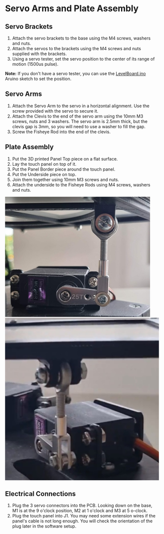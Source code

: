 Servo Arms and Plate Assembly
=============================

Servo Brackets
------------

1. Attach the servo brackets to the base using the M4 screws, washers and nuts.
2. Attach the servos to the brackets using the M4 screws and nuts supplied with the brackets.
3. Using a servo tester, set the servo position to the center of its range of motion (1500us pulse).

**Note:** If you don't have a servo tester, you can use the [LevelBoard.ino](../LevelBoard/LevelBoard.ino) Aruino sketch to set the position.

Servo Arms
----------

1. Attach the Servo Arm to the servo in a horizontal alignment. Use the screw provided with the servo to secure it.
2. Attach the Clevis to the end of the servo arm using the 10mm M3 screws, nuts and 3 washers. The servo arm is 2.5mm thick, but the clevis gap is 3mm, so you will need to use a washer to fill the gap.
3. Screw the Fisheye Rod into the end of the clevis.

Plate Assembly
--------------

1. Put the 3D printed Panel Top piece on a flat surface.
2. Lay the touch panel on top of it.
3. Put the Panel Border piece around the touch panel.
4. Put the Underside piece on top.
5. Join them together using 10mm M3 screws and nuts.
6. Attach the underside to the Fisheye Rods using M4 screws, washers and nuts.

![](ServoArm.jpg)
![](ServoArm2.jpg)

Electrical Connections
----------------------

1. Plug the 3 servo connectors into the PCB. Looking down on the base, M1 is at the 9 o'clock position, M2 at 1 o'clock and M3 at 5 o-clock.
2. Plug the touch panel into J1. You may need some extension wires if the panel's cable is not long enough. You will check the orientation of the plug later in the software setup.
